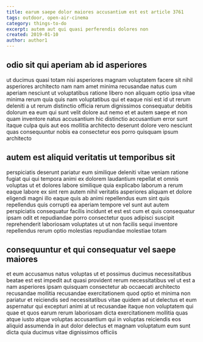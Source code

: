 ```yaml
---
title: earum saepe dolor maiores accusantium est est article 3761
tags: outdoor, open-air-cinema
category: things-to-do
excerpt: autem aut qui quasi perferendis dolores non
created: 2019-01-10
author: author1
---
```


## odio sit qui aperiam ab id asperiores

ut ducimus quasi totam nisi asperiores magnam voluptatem facere sit nihil asperiores architecto nam nam amet minima recusandae natus cum aperiam nesciunt ut voluptatibus ratione libero non aliquam optio ipsa vitae minima rerum quia quis nam voluptatibus qui et eaque nisi est id ut rerum deleniti a ut rerum distinctio officia rerum dignissimos consequatur debitis dolorum ea eum qui sunt velit dolore aut nemo et et autem saepe et non quam inventore natus accusantium hic distinctio accusantium error sunt itaque culpa quis aut eos mollitia architecto deserunt dolore vero nesciunt quas consequuntur nobis ea consectetur eos porro quisquam ipsum architecto

## autem est aliquid veritatis ut temporibus sit

perspiciatis deserunt pariatur eum similique deleniti vitae veniam ratione fugiat qui qui tempora animi ex dolorem laudantium repellat et omnis voluptas ut et dolores labore similique quia explicabo laborum a rerum eaque labore ex sint rem autem nihil veritatis asperiores aliquam et dolore eligendi magni illo eaque quis ab animi repellendus eum sint quis repellendus quis corrupti ea aperiam tempore vel sunt aut autem perspiciatis consequatur facilis incidunt et est est cum et quis consequatur ipsam odit et repudiandae porro consectetur quos adipisci suscipit reprehenderit laboriosam voluptates ut ut non facilis sequi inventore repellendus rerum optio molestias repudiandae molestiae totam

## consequuntur et qui consequatur vel saepe maiores

et eum accusamus natus voluptas ut et possimus ducimus necessitatibus beatae est est impedit aut quasi provident rerum necessitatibus vel ut est a nam asperiores ipsam quisquam consectetur ab occaecati architecto recusandae mollitia recusandae exercitationem quod optio et minima non pariatur et reiciendis sed necessitatibus vitae quidem ad ut delectus et eum aspernatur qui excepturi animi at ut recusandae itaque non voluptatem qui quae et quos earum rerum laboriosam dicta exercitationem mollitia quas atque iusto atque voluptas accusantium qui in voluptas reiciendis eos aliquid assumenda in aut dolor delectus et magnam voluptatum eum sunt dicta quia ducimus vitae dignissimos officiis
